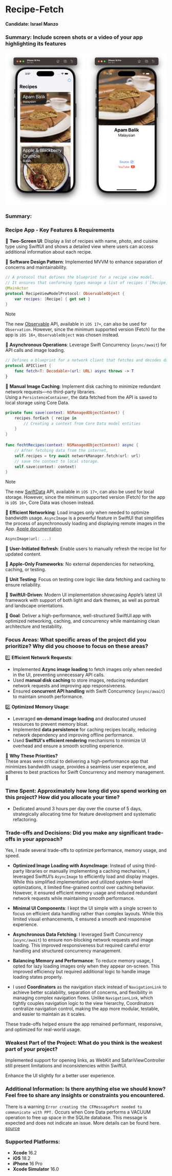# Recipe-Fetch
#### Candidate: Israel Manzo
### Summary: Include screen shots or a video of your app highlighting its features
<p align="center">
<img src="img/main.png" width="250"> <img src="img/detail.png" width="250">
</p>

### Summary:

### **Recipe App - Key Features & Requirements**  

🔹 **Two-Screen UI**: Display a list of recipes with name, photo, and cuisine type using SwiftUI and shows a detailed view where users can access additional information about each recipe.

🔹 **Software Design Pattern**: Implemented MVVM to enhance separation of concerns and maintainability.
```swift
// A protocol that defines the blueprint for a recipe view model.
// It ensures that conforming types manage a list of recipes (`[Recipe]`) and are observed on the main thread.
@MainActor
protocol RecipeViewModelProtocol: ObservableObject {
    var recipes: [Recipe] { get set }
}
```
> [!NOTE]
> The new [Observable](https://developer.apple.com/documentation/swiftui/migrating-from-the-observable-object-protocol-to-the-observable-macro) API, available in `iOS 17+`, can also be used for `Observation`. However, since the minimum supported version (Fetch) for the app is `iOS 16+`, `ObservableObject` was chosen instead.

🔹 **Asynchronous Operations**: Leverage Swift Concurrency (`async/await`) for API calls and image loading.  
```swift
// Defines a blueprint for a network client that fetches and decodes data from a given URL.
protocol APIClient {
    func fetch<T: Decodable>(url: URL) async throws -> T
}
```

🔹 **Manual Image Caching**: Implement disk caching to minimize redundant network requests—no third-party libraries.  
Using a `PersistenceContainer`, the data fetched from the API is saved to local storage using Core Data.
```swift
private func save(context: NSManagedObjectContext) {
    recipes.forEach { recipe in
        // Creating a context from Core Data model entities
    }
}

func fechtRecipes(context: NSManagedObjectContext) async {
    // After fetching data from the internet,
    self.recipes = try await networkManager.fetch(url: url)
    // save the context to local storage.
    self.save(context: context)
}
```

> [!NOTE]
> The new [SwiftData](https://developer.apple.com/documentation/swiftdata/) API, available in `iOS 17+`, can also be used for local storage. However, since the minimum supported version (Fetch) for the app is `iOS 16+`, Core Data was chosen instead.


🔹 **Efficient Networking**: Load images only when needed to optimize bandwidth usage. `AsyncImage` is a powerful feature in SwiftUI that simplifies the process of asynchronously loading and displaying remote images in the App. [Apple documentation](https://developer.apple.com/documentation/swiftui/asyncimage)
```swift
AsyncImage(url: ...)
```

🔹 **User-Initiated Refresh**: Enable users to manually refresh the recipe list for updated content.  

🔹 **Apple-Only Frameworks**: No external dependencies for networking, caching, or testing.  

🔹 **Unit Testing**: Focus on testing core logic like data fetching and caching to ensure reliability.  

🔹 **SwiftUI-Driven**: Modern UI implementation showcasing Apple’s latest UI framework with support of both light and dark themes, as well as portrait and landscape orientations.  

🚀 **Goal**: Deliver a high-performance, well-structured SwiftUI app with optimized networking, caching, and concurrency while maintaining clean architecture and testability. 

### Focus Areas: What specific areas of the project did you prioritize? Why did you choose to focus on these areas?
 

1️⃣ **Efficient Network Requests**:  
   - Implemented **Azync image loading** to fetch images only when needed in the UI, preventing unnecessary API calls.  
   - Used **manual disk caching** to store images, reducing redundant network requests and improving app responsiveness.  
   - Ensured **concurrent API handling** with Swift Concurrency (`async/await`) to maintain smooth performance.  

2️⃣ **Optimized Memory Usage**:  
   - Leveraged **on-demand image loading** and deallocated unused resources to prevent memory bloat.  
   - Implemented **data persistence** for caching recipes locally, reducing network dependency and improving offline performance.  
   - Used **SwiftUI's efficient rendering** mechanisms to minimize UI overhead and ensure a smooth scrolling experience.  

🔹 **Why These Priorities?**  
   These areas were critical to delivering a high-performance app that minimizes bandwidth usage, provides a seamless user experience, and adheres to best practices for Swift Concurrency and memory management. 🚀

### Time Spent: Approximately how long did you spend working on this project? How did you allocate your time?

- Dedicated around 3 hours per day over the course of 5 days, strategically allocating time for feature development and systematic refactoring.

### Trade-offs and Decisions: Did you make any significant trade-offs in your approach?

Yes, I made several trade-offs to optimize performance, memory usage, and speed.  

- **Optimized Image Loading with AsyncImage**: Instead of using third-party libraries or manually implementing a caching mechanism, I leveraged SwiftUI’s `AsyncImage` to efficiently load and display images. While this simplified implementation and utilized system-level optimizations, it limited fine-grained control over caching behavior. However, it ensured efficient memory usage and reduced redundant network requests while maintaining smooth performance. 

- **Minimal UI Components**: I kept the UI simple with a single screen to focus on efficient data handling rather than complex layouts. While this limited visual enhancements, it ensured a smooth and responsive experience.  

- **Asynchronous Data Fetching**: I leveraged Swift Concurrency (`async/await`) to ensure non-blocking network requests and image loading. This improved responsiveness but required careful error handling and structured concurrency management.  

- **Balancing Memory and Performance**: To reduce memory usage, I opted for lazy loading images only when they appear on-screen. This improved efficiency but required additional logic to handle image loading states properly.  

- I used **Coordinators** as the navigation stack instead of `NavigationLink` to achieve better scalability, separation of concerns, and flexibility in managing complex navigation flows. Unlike `NavigationLink`, which tightly couples navigation logic to the view hierarchy, Coordinators centralize navigation control, making the app more modular, testable, and easier to maintain as it scales.

These trade-offs helped ensure the app remained performant, responsive, and optimized for real-world usage.

### Weakest Part of the Project: What do you think is the weakest part of your project?

Implemented support for opening links, as WebKit and SafariViewController still present limitations and inconsistencies within SwiftUI.

Enhance the UI slightly for a better user experience.

### Additional Information: Is there anything else we should know? Feel free to share any insights or constraints you encountered.

There is a warning `Error creating the CFMessagePort needed to communicate with PPT.` Occurs when Core Data performs a VACUUM operation to free up space in the SQLite database. This message is expected and does not indicate an issue. More details can be found here. [source](https://stackoverflow.com/questions/69002421/coredata-annotation-postsavemaintenance-incremental-vacuum-with-freelist-coun)



### Supported Platforms:  
- **Xcode** 16.2  
- **iOS** 18.2  
- **iPhone** 16 Pro  
- **Xcode Simulator** 16.0  